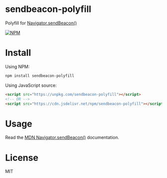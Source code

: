 # sendbeacon-polyfill

Polyfill for [Navigator.sendBeacon()](http://www.w3.org/TR/beacon/#sec-sendBeacon-method)

[![NPM](https://nodei.co/npm/sendbeacon-polyfill.png)](https://nodei.co/npm/sendbeacon-polyfill)

# Install

Using NPM:

```bash
npm install sendbeacon-polyfill
```

Using JavaScript source:

```html
<script src="https://unpkg.com/sendbeacon-polyfill"></script>
<!-- OR -->
<script src="https://cdn.jsdelivr.net/npm/sendbeacon-polyfill"></script>
```

# Usage

Read the [MDN Navigator.sendBeacon()](https://developer.mozilla.org/en-US/docs/Web/API/Navigator/sendBeacon) documentation.

# License

MIT
